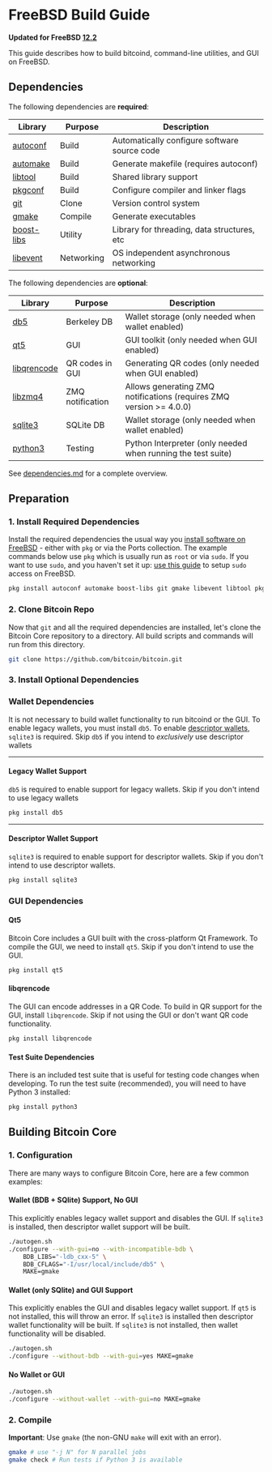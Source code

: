 # FreeBSD Build Guide

**Updated for FreeBSD [12.2](https://www.freebsd.org/releases/12.2R/announce.html)**

This guide describes how to build bitcoind, command-line utilities, and GUI on FreeBSD.

## Dependencies

The following dependencies are **required**:

 Library                                                               | Purpose    | Description
 ----------------------------------------------------------------------|------------|----------------------
 [autoconf](https://svnweb.freebsd.org/ports/head/devel/autoconf/)     | Build      | Automatically configure software source code
 [automake](https://svnweb.freebsd.org/ports/head/devel/automake/)     | Build      | Generate makefile (requires autoconf)
 [libtool](https://svnweb.freebsd.org/ports/head/devel/libtool/)       | Build      | Shared library support
 [pkgconf](https://svnweb.freebsd.org/ports/head/devel/pkgconf/)       | Build      | Configure compiler and linker flags
 [git](https://svnweb.freebsd.org/ports/head/devel/git/)               | Clone      | Version control system
 [gmake](https://svnweb.freebsd.org/ports/head/devel/gmake/)           | Compile    | Generate executables
 [boost-libs](https://svnweb.freebsd.org/ports/head/devel/boost-libs/) | Utility    | Library for threading, data structures, etc
 [libevent](https://svnweb.freebsd.org/ports/head/devel/libevent/)     | Networking | OS independent asynchronous networking

The following dependencies are **optional**:

  Library                                                                    | Purpose          | Description
  ---------------------------------------------------------------------------|------------------|----------------------
  [db5](https://svnweb.freebsd.org/ports/head/databases/db5/)                | Berkeley DB      | Wallet storage (only needed when wallet enabled)
  [qt5](https://svnweb.freebsd.org/ports/head/devel/qt5/)                    | GUI              | GUI toolkit (only needed when GUI enabled)
  [libqrencode](https://svnweb.freebsd.org/ports/head/graphics/libqrencode/) | QR codes in GUI  | Generating QR codes (only needed when GUI enabled)
  [libzmq4](https://svnweb.freebsd.org/ports/head/net/libzmq4/)              | ZMQ notification | Allows generating ZMQ notifications (requires ZMQ version >= 4.0.0)
  [sqlite3](https://svnweb.freebsd.org/ports/head/databases/sqlite3/)        | SQLite DB        | Wallet storage (only needed when wallet enabled)
  [python3](https://svnweb.freebsd.org/ports/head/lang/python3/)             | Testing          | Python Interpreter (only needed when running the test suite)

  See [dependencies.md](dependencies.md) for a complete overview.

## Preparation

### 1. Install Required Dependencies

Install the required dependencies the usual way you [install software on FreeBSD](https://www.freebsd.org/doc/en/books/handbook/ports.html) - either with `pkg` or via the Ports collection. The example commands below use `pkg` which is usually run as `root` or via `sudo`. If you want to use `sudo`, and you haven't set it up: [use this guide](http://www.freebsdwiki.net/index.php/Sudo%2C_configuring) to setup `sudo` access on FreeBSD.

```bash
pkg install autoconf automake boost-libs git gmake libevent libtool pkgconf

```

### 2. Clone Bitcoin Repo

Now that `git` and all the required dependencies are installed, let's clone the Bitcoin Core repository to a directory. All build scripts and commands will run from this directory.

``` bash
git clone https://github.com/bitcoin/bitcoin.git
```

### 3. Install Optional Dependencies

### Wallet Dependencies

It is not necessary to build wallet functionality to run bitcoind or the GUI. To enable legacy wallets, you must install `db5`. To enable [descriptor wallets](https://github.com/bitcoin/bitcoin/blob/master/doc/descriptors.md), `sqlite3` is required. Skip `db5` if you intend to *exclusively* use descriptor wallets

---

#### **Legacy Wallet Support**

`db5` is required to enable support for legacy wallets. Skip if you don't intend to use legacy wallets

```bash
pkg install db5
```

---

#### **Descriptor Wallet Support**

`sqlite3` is required to enable support for descriptor wallets. Skip if you don't intend to use descriptor wallets.

``` bash
pkg install sqlite3
```

### GUI Dependencies

#### **Qt5**

Bitcoin Core includes a GUI built with the cross-platform Qt Framework. To compile the GUI, we need to install `qt5`. Skip if you don't intend to use the GUI.

```bash
pkg install qt5
```

#### **libqrencode**

The GUI can encode addresses in a QR Code. To build in QR support for the GUI, install `libqrencode`. Skip if not using the GUI or don't want QR code functionality.

```bash
pkg install libqrencode
```

#### **Test Suite Dependencies**

There is an included test suite that is useful for testing code changes when developing.
To run the test suite (recommended), you will need to have Python 3 installed:

```bash
pkg install python3
```

## Building Bitcoin Core

### 1. Configuration

There are many ways to configure Bitcoin Core, here are a few common examples:

#### **Wallet (BDB + SQlite) Support, No GUI**

This explicitly enables legacy wallet support and disables the GUI. If `sqlite3` is installed, then descriptor wallet support will be built.

```bash
./autogen.sh
./configure --with-gui=no --with-incompatible-bdb \
    BDB_LIBS="-ldb_cxx-5" \
    BDB_CFLAGS="-I/usr/local/include/db5" \
    MAKE=gmake
```

#### **Wallet (only SQlite) and GUI Support**

This explicitly enables the GUI and disables legacy wallet support. If `qt5` is not installed, this will throw an error. If `sqlite3` is installed then descriptor wallet functionality will be built. If `sqlite3` is not installed, then wallet functionality will be disabled.

```bash
./autogen.sh
./configure --without-bdb --with-gui=yes MAKE=gmake
```

#### **No Wallet or GUI**

``` bash
./autogen.sh
./configure --without-wallet --with-gui=no MAKE=gmake
```

### 2. Compile

**Important**: Use `gmake` (the non-GNU `make` will exit with an error).

```bash
gmake # use "-j N" for N parallel jobs
gmake check # Run tests if Python 3 is available
```
